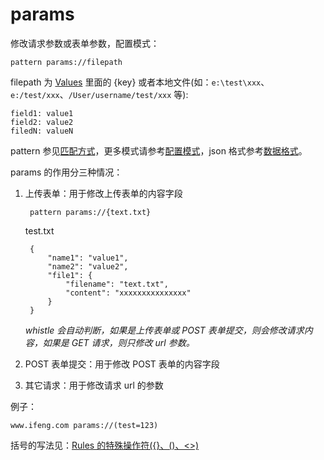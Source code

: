 # params

修改请求参数或表单参数，配置模式：

	pattern params://filepath

filepath 为 [Values](http://local.whistlejs.com/#values) 里面的 {key} 或者本地文件(如：`e:\test\xxx`、`e:/test/xxx`、`/User/username/test/xxx` 等):

	field1: value1
	field2: value2
	filedN: valueN

pattern 参见[匹配方式](pattern.md)，更多模式请参考[配置模式](mode.md)，json 格式参考[数据格式](data.md)。

params 的作用分三种情况：

1. 上传表单：用于修改上传表单的内容字段

		pattern params://{text.txt}

	test.txt

		{
		    "name1": "value1",
		    "name2": "value2",
		    "file1": {
		        "filename": "text.txt",
		        "content": "xxxxxxxxxxxxxxx"
		    }
		}

	*whistle 会自动判断，如果是上传表单或 POST 表单提交，则会修改请求内容，如果是 GET 请求，则只修改 url 参数。*

2. POST 表单提交：用于修改 POST 表单的内容字段
3. 其它请求：用于修改请求 url 的参数


例子：

	www.ifeng.com params://(test=123)

括号的写法见：[Rules 的特殊操作符({}、()、<>)](webui/rules.md)
